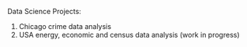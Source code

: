 Data Science Projects:

1. Chicago crime data analysis
2. USA energy, economic and census data analysis (work in progress)